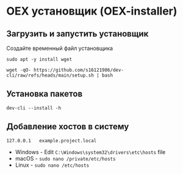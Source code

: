 # OEX установщик (OEX-installer)

## Загрузить и запустить установщик

Создайте временный файл установщика

```shell
sudo apt -y install wget
```

```shell
wget -qO- https://github.com/s16121986/dev-cli/raw/refs/heads/main/setup.sh | bash
```

## Установка пакетов

```shell
dev-cli --install -h
```

## Добавление хостов в систему

```shell
127.0.0.1	example.project.local
```

- Windows - Edit `C:\Windows\system32\drivers\etc\hosts` file
- macOS - `sudo nano /private/etc/hosts`
- Linux - `sudo nano /etc/hosts`
